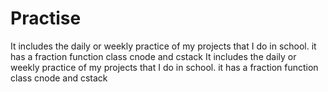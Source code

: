 # Practise
  It includes the daily or weekly practice of my projects that I do in school.
  it has a fraction function
  class cnode and cstack
  It includes the daily or weekly practice of my projects that I do in school.
  it has a fraction function class cnode and cstack
  
  
